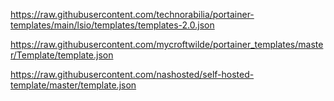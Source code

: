https://raw.githubusercontent.com/technorabilia/portainer-templates/main/lsio/templates/templates-2.0.json

https://raw.githubusercontent.com/mycroftwilde/portainer_templates/master/Template/template.json

https://raw.githubusercontent.com/nashosted/self-hosted-template/master/template.json




